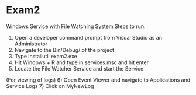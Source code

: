 # Exam2
Windows Service with File Watching System
Steps to run:
1) Open a developer command prompt from Visual Studio as an Administrator
2) Navigate to the Bin/Debug/ of the project
3) Type installutil exam2.exe
4) Hit Windows + R and type in services.msc and hit enter
5) Locate the File Watcher Service and start the Service

(For viewing of logs)
6) Open Event Viewer and navigate to Applications and Service Logs
7) Click on MyNewLog
